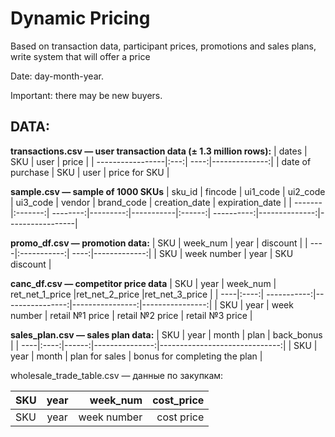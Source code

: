 # Dynamic Pricing

Based on transaction data, participant prices, promotions and sales plans, write system that will offer a price

Date: day-month-year.

Important: there may be new buyers.

## DATA:

**transactions.csv — user transaction data (± 1.3 million rows):**
| dates            | SKU | user | price         |
| -----------------|:---:| ----:|--------------:|
| date of purchase | SKU | user | price for SKU |


**sample.csv — sample of 1000 SKUs**
| sku_id | fincode | ui1_code | ui2_code | ui3_code  | vendor | brand_code | creation_date | expiration_date |
| -------|:-------:| --------:|---------:|-----------|:------:| ----------:|--------------:|-----------------|


**promo_df.csv — promotion data:**
| SKU | week_num    | year | discount     |
| ----|:-----------:| ----:|-------------:|
| SKU | week number | year | SKU discount |


**canc_df.csv — competitor price data**
| SKU | year | week_num    | ret_net_1_price |ret_net_2_price  |ret_net_3_price  |
| ----|:----:| -----------:|----------------:|----------------:|----------------:|
| SKU | year | week number | retail №1 price | retail №2 price | retail №3 price |


**sales_plan.csv — sales plan data:**
| SKU | year | month |    plan        | back_bonus                    |
| ----|:----:|------:|---------------:|------------------------------:|
| SKU | year | month | plan for sales | bonus for completing the plan |

wholesale_trade_table.csv — данные по закупкам:

| SKU | year | week_num    |    cost_price  | 
| ----|:----:|------------:|---------------:|
| SKU | year | week number | cost price     | 



